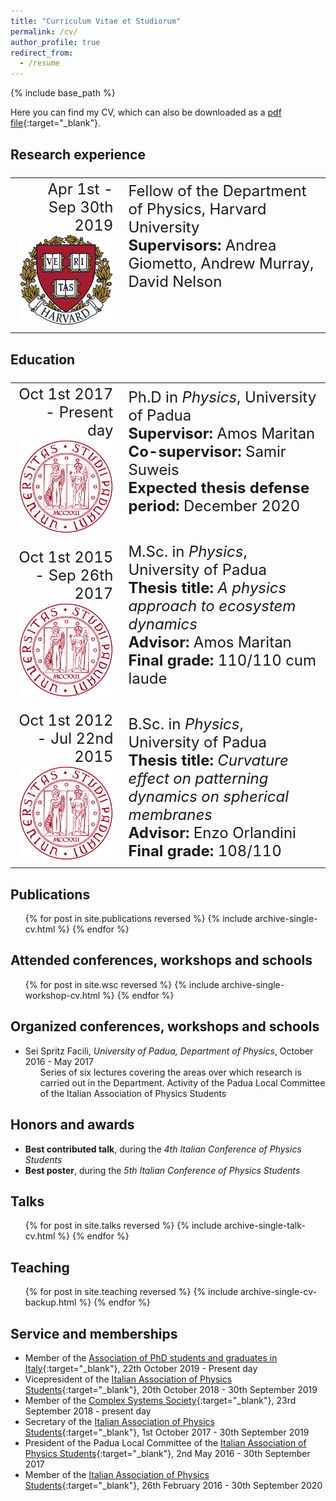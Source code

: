 ```yaml
---
title: "Curriculum Vitae et Studiorum"
permalink: /cv/
author_profile: true
redirect_from:
  - /resume
---
```


{% include base_path %}

Here you can find my CV, which can also be downloaded as a [pdf file](/files/CV_PaccianiMori.pdf){:target="_blank"}<!--_-->.

## Research experience
<font size="5">
<table>
  <tr>
    <td width="35%"><div align="right">Apr 1st - Sep 30th 2019<br>
		<img src="/images/Harvard_logo.png" width="150"></div></td>
    <td width="65%">Fellow of the Department of Physics, Harvard University<br>
    <b>Supervisors: </b> Andrea Giometto, Andrew Murray, David Nelson<br><br><br>
    </td>
  </tr>
</table>
</font>

## Education
<font size="5">
<table>
  <tr>
    <td width="35%"><div align="right">Oct 1st 2017 - Present day<br>
	   <img src='/images/uniPD_logo.png' width="150"></div></td>
       <td width="65%">Ph.D in <i>Physics</i>, University of Padua<br>
	 <b>Supervisor:</b> Amos Maritan<br>
		   <b>Co-supervisor:</b> Samir Suweis<br>
	 <b>Expected thesis defense period:</b> December 2020<br><br>
   </td>
  </tr>
  <tr>
    <td width="35%"><div align="right">Oct 1st 2015 - Sep 26th 2017<br>
		<img src="/images/uniPD_logo.png" width="150"></div></td>
		<td width="65%">M.Sc. in <i>Physics</i>, University of Padua<br>
      <b>Thesis title:</b> <i>A physics approach to ecosystem dynamics</i><br>
	 		<b>Advisor:</b> Amos Maritan<br>
      <b>Final grade:</b> 110/110 cum laude<br><br>
    </td>
  </tr>
  <tr>
    <td width="35%"><div align="right">Oct 1st 2012 - Jul 22nd 2015<br>
			<img src="/images/uniPD_logo.png" width="150"></div></td>
		<td width="65%">B.Sc. in <i>Physics</i>, University of Padua<br>
      <b>Thesis title:</b> <i>Curvature effect on patterning dynamics on spherical membranes</i><br>
	 		<b>Advisor:</b> Enzo Orlandini<br>
      <b>Final grade:</b> 108/110<br>
    </td>
  </tr>
</table>
</font>

## Publications
  <ul>{% for post in site.publications reversed %}
    {% include archive-single-cv.html %}
  {% endfor %}</ul>


## Attended conferences, workshops and schools
<ul>{% for post in site.wsc reversed %}
  {% include archive-single-workshop-cv.html %}
{% endfor %}</ul>


## Organized conferences, workshops and schools
* Sei Spritz Facili, *University of Padua, Department of Physics*, October 2016 - May 2017
  <ul> <li style="list-style-type: none;">Series of six lectures covering the areas over which research is carried out in the Department. Activity of the Padua Local Committee of the Italian Association of Physics Students</li> </ul>

## Honors and awards
* **Best contributed talk**, during the *4th Italian Conference of Physics Students*
* **Best poster**, during the *5th Italian Conference of Physics Students*

## Talks
  <ul>{% for post in site.talks reversed %}
    {% include archive-single-talk-cv.html %}
  {% endfor %}</ul>

## Teaching
  <ul>{% for post in site.teaching reversed %}
    {% include archive-single-cv-backup.html %}
  {% endfor %}</ul>

## Service and memberships
* Member of the [Association of PhD students and graduates in Italy](https://dottorato.it/){:target="_blank"}<!--_-->, 22th October 2019 - Present day
* Vicepresident of the [Italian Association of Physics Students](https://www.ai-sf.it){:target="_blank"}<!--_-->, 20th October 2018 - 30th September 2019
* Member of the [Complex Systems Society](https://www.cssociety.org){:target="_blank"}<!--_-->, 23rd September 2018 - present day
* Secretary of the [Italian Association of Physics Students](https://www.ai-sf.it){:target="_blank"}<!--_-->, 1st October 2017 - 30th September 2019
* President of the Padua Local Committee of the [Italian Association of Physics Students](https://www.ai-sf.it){:target="_blank"}<!--_-->, 2nd May 2016 - 30th September 2017
* Member of the [Italian Association of Physics Students](https://www.ai-sf.it){:target="_blank"}<!--_-->, 26th February 2016 - 30th September 2020
